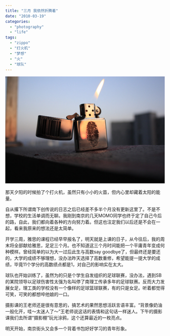 ```yaml
---
title: "三月 我依然折腾着"
date: "2010-03-19"
categories: 
  - "photography"
  - "life"
tags: 
  - "zippo"
  - "打火机"
  - "梦想"
  - "火"
  - "球队"
---
```


![Fire](images/4425894197_6eeb4226eb_b.jpg "Fire")

那天夕阳的时候拍了个打火机，虽然只有小小的火苗，但内心里却藏着太阳的能量。

自从撂下所谓南下创传说的日志之后已经差不多半个月没有更新这里了。不是不想，学校的生活单调而无聊。我刚到南京的几天MOMO同学也终于定了自己今后的路，自此，我们都向着各种的方向努力着。但这也注定我们以后还是不会在一起，看来我原来的想法还是太简单。

开学三周，雅思的课程已经早早报名了，明天就是上课的日子，从今往后，我的周末将全部献给雅思，足足三个月。也不知道这三个月时间能把一个平庸青年变成何种模样。曾经简单的以为大一过后此生与高数say goodbye了，但最终还是要还的，大学的成绩不够理想，没办法昨天选择了高数重修，希望能提一提大学的成绩，毕竟11个学分的高数绩点都是1，对自己的影响实在太大。

球队也开始训练了，虽然为的只是个学生自发组织的足球联赛，没办法，遇到SB的某院领导以足球伤害性太强为名叫停了南理工传承多年的足球联赛。反而大力发展女足，理工类的学校没有一个像样的足球篮球联赛，有的只是女足。听着都觉得可笑，可笑的都想啐他娘的一口。

摄影课的王老师还是很有意思的，搞艺术的果然思想活跃言语丰富。“背景像奶油一般化开，哇～太迷人了～”王老师说这话的表情和这句话一样迷人。下午的摄影课我们去所谓“摄影棚”玩光涂鸦，这个还算最近的一枚亮点。

明天开始，南京街头又会多一个背着书包好好学习的青年形象。
